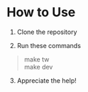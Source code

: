 # How to Use

1. Clone the repository

2. Run these commands 

  > make tw  
  > make dev  

3. Appreciate the help!